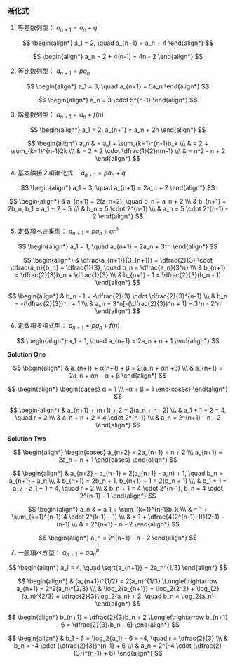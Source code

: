 ### 漸化式

1. 等差数列型： $a_{n+1} = a_n + q$

$$
    \begin{align*}
        a_1 = 2, \quad a_{n+1} = a_n + 4
    \end{align*}
$$

$$
    \begin{align*}
        a_n = 2 + 4(n-1) = 4n - 2
    \end{align*}
$$

2. 等比数列型： $a_{n+1} = pa_n$

$$
    \begin{align*}
       a_1 = 3, \quad a_{n+1} = 5a_n
    \end{align*}
$$

$$
    \begin{align*}
        a_n = 3 \cdot 5^{n-1}
    \end{align*}
$$

3. 階差数列型： $a_{n+1} = a_n + f(n)$

$$
    \begin{align*}
        a_1 = 2, a_{n+1} = a_n + 2n
    \end{align*}
$$

$$
    \begin{align*}
       a_n & = a_1 + \sum_{k=1}^{n-1}b_k \\\
       & = 2 + \sum_{k=1}^{n-1}2k \\\
       & = 2 + 2 \cdot \dfrac{1}{2}n(n-1) \\\
       & = n^2 - n + 2
    \end{align*}
$$

4. 基本隣接２項漸化式： $a_{n+1} = pa_n + q$

$$
    \begin{align*}
        a_1 = 3, \quad a_{n+1} = 2a_n + 2
    \end{align*}
$$

$$
    \begin{align*}
        & a_{n+1} = 2(a_n+2), \quad b_n = a_n + 2 \\\
        & b_{n+1} = 2b_n, b_1 = a_1 + 2 = 5 \\\
        & b_n = 5 \cdot 2^{n-1} \\\
        & a_n = 5 \cdot 2^{n-1} - 2
    \end{align*}
$$

5. 定数項べき乗型： $a_{n+1} = pa_n + qr^n$

$$
    \begin{align*}
        a_1 = 1, \quad a_{n+1} = 2a_n + 3^n
    \end{align*}
$$

$$
    \begin{align*}
        & \dfrac{a_{n+1}}{3_{n+1}} = \dfrac{2}{3} \cdot \dfrac{a_n}{b_n} + \dfrac{1}{3}, \quad b_n = \dfrac{a_n}{3^n} \\\
        & b_{n+1} = \dfrac{2}{3}b_n + \dfrac{1}{3} \\\
        & b_{n+1} - 1 = \dfrac{2}{3}(b_n - 1)
    \end{align*}
$$

$$
    \begin{align*}
        & b_n - 1 = -\dfrac{2}{3} \cdot \dfrac{2}{3}^{n-1} \\\
        & b_n = -(\dfrac{2}{3})^n + 1 \\\
        & a_n = 3^n[-(\dfrac{2}{3})^n + 1] = 3^n - 2^n
    \end{align*}
$$

6. 定数項多項式型： $a_{n+1} = pa_n + f(n)$

$$
    \begin{align*}
        a_1 = 1, \quad a_{n+1} = 2a_n + n + 1
    \end{align*}
$$

**Solution One**

$$
    \begin{align*}
        & a_{n+1} + α(n+1) + β = 2(a_n + αn +β) \\\
        & a_{n+1} = 2a_n + αn - α + β
    \end{align*}
$$

$$
    \begin{align*}
        \begin{cases} α = 1 \\\ -α + β = 1 \end{cases}
    \end{align*}
$$

$$
    \begin{align*}
        & a_{n+1} + (n+1) + 2 = 2(a_n + n+ 2) \\\
        & a_1 + 1 + 2 = 4, \quad r = 2 \\\
        & a_n + n + 2 = 4 \cdot 2^{n-1} \\\
        & a_n = 2^{n+1} - n - 2
    \end{align*}
$$

**Solution Two**

$$
    \begin{align*}
        \begin{cases} a_{n+2} = 2a_{n+1} + n + 2 \\\ a_{n+1} = 2a_n + n + 1 \end{cases}
    \end{align*}
$$

$$
    \begin{align*}
        & a_{n+2} - a_{n+1} = 2(a_{n+1} - a_n) + 1, \quad b_n = a_{n+1} - a_n \\\
        & b_{n+1} = 2b_n + 1, b_{n+1} + 1 = 2(b_n + 1) \\\
        & b_1 + 1  = a_2 - a_1 + 1 = 4, \quad r = 2 \\\
        & b_n + 1 = 4 \cdot 2^{n-1}, b_n = 4 \cdot 2^{n-1} - 1
    \end{align*}
$$

$$
    \begin{align*}
        a_n & = a_1 + \sum_{k=1}^{n-1}b_k \\\
        & = 1 + \sum_{k=1}^{n-1}(4 \cdot 2^{k-1} - 1) \\\
        & = 1 + \dfrac{4(2^{n-1}-1)}{2-1} - (n-1) \\\
        & = 2^{n+1} - n - 2
    \end{align*}
$$

$$
    \begin{align*}
        a_n = 2^{n+1} - n - 2
    \end{align*}
$$

7. 一般項べき型： $a_{n+1} = qa_n^p$

$$
    \begin{align*} a_1 = 4, \quad \sqrt{a_{n+1}} = 2a_n^{1/3} \end{align*}
$$

$$
    \begin{align*}
        & (a_{n+1})^{1/2} = 2(a_n)^{1/3} \Longleftrightarrow a_{n+1} = 2^2(a_n)^{2/3} \\\
        & \log_2{a_{n+1}} = \log_2{2^2} + \log_{2}(a_n)^{2/3} = \dfrac{2}{3}\log_2{a_n} + 2, \quad b_n = \log_2{a_n}
    \end{align*}
$$

$$
    \begin{align*}
        b_{n+1} = \dfrac{2}{3}b_n + 2 \Longleftrightarrow b_{n+1} - 6 = \dfrac{2}{3}(b_n - 6)
    \end{align*}
$$

$$
    \begin{align*}
        & b_1 - 6 = \log_2{a_1} - 6 = -4, \quad r = \dfrac{2}{3} \\\
        & b_n = -4 \cdot (\dfrac{2}{3})^{n-1} + 6 \\\
        & a_n = 2^{-4 \cdot (\dfrac{2}{3})^{n-1} + 6}
    \end{align*}
$$